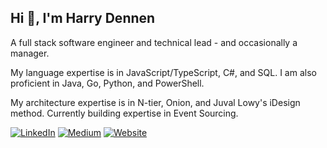 ## Hi 👋, I'm Harry Dennen

A full stack software engineer and technical lead - and occasionally a manager. 

My language expertise is in JavaScript/TypeScript, C#, and SQL. I am also proficient in Java, Go, Python, and PowerShell.

My architecture expertise is in N-tier, Onion, and Juval Lowy's iDesign method. Currently building expertise in Event Sourcing.

[![LinkedIn](https://img.shields.io/badge/linkedin-%230077B5.svg?style=for-the-badge&logo=linkedin&logoColor=white)](https://www.linkedin.com/in/hdennen/) [![Medium](https://img.shields.io/badge/Medium-12100E?style=for-the-badge&logo=medium&logoColor=white)](https://medium.com/@hazterisk) [![Website](https://img.shields.io/website?url=https://www.harrydennen.com&style=for-the-badge)](https://www.harrydennen.com)


<!--
**hdennen/hdennen** is a ✨ _special_ ✨ repository because its `README.md` (this file) appears on your GitHub profile.

Here are some ideas to get you started:

- 🔭 I’m currently working on ...
- 🌱 I’m currently learning ...
- 👯 I’m looking to collaborate on ...
- 🤔 I’m looking for help with ...
- 💬 Ask me about ...
- 📫 How to reach me: ...
- 😄 Pronouns: ...
- ⚡ Fun fact: ...
-->
